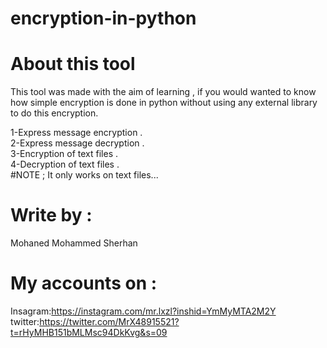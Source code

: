 # encryption-in-python

# About this tool
This tool was made with the aim of learning , if you would wanted to know how simple encryption is done in python
 without using any external library to do this encryption.

1-Express message encryption .  
2-Express message decryption .  
3-Encryption of text files .  
4-Decryption of text files .  
#NOTE ; It only works on text files...

# Write by :
 Mohaned Mohammed Sherhan 

# My accounts on :
Insagram:https://instagram.com/mr.lxzl?inshid=YmMyMTA2M2Y
twitter:https://twitter.com/MrX48915521?t=rHyMHB151bMLMsc94DkKvg&s=09
